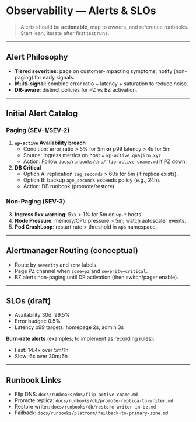 # Observability — Alerts & SLOs

> Alerts should be **actionable**, map to owners, and reference runbooks. Start lean; iterate after first test runs.

---

## Alert Philosophy
- **Tiered severities**: page on customer-impacting symptoms; notify (non-paging) for early signals.
- **Multi-signal**: combine error ratio + latency + saturation to reduce noise.
- **DR-aware**: distinct policies for PZ vs BZ activation.

---

## Initial Alert Catalog

### Paging (SEV-1/SEV-2)
1. **`wp-active` Availability breach**  
   - Condition: error ratio > 5% for 5m **or** p99 latency > 4s for 5m  
   - Source: Ingress metrics on host = `wp-active.guajiro.xyz`  
   - Action: Follow `docs/runbooks/dns/flip-active-cname.md` if PZ down.
2. **DB Critical**  
   - Option A: replication `lag_seconds` > 60s for 5m (if replica exists).  
   - Option B: backup `age_seconds` exceeds policy (e.g., 24h).  
   - Action: DB runbook (promote/restore).

### Non-Paging (SEV-3)
3. **Ingress 5xx warning**: 5xx > 1% for 5m on `wp-*` hosts.
4. **Node Pressure**: memory/CPU pressure > 5m; watch autoscaler events.
5. **Pod CrashLoop**: restart rate > threshold in `app` namespace.

---

## Alertmanager Routing (conceptual)
- Route by `severity` and `zone` labels.  
- Page PZ channel when `zone=pz` and `severity=critical`.  
- BZ alerts non-paging until DR activation (then switch/pager enable).

---

## SLOs (draft)
- Availability 30d: 99.5%
- Error budget: 0.5%
- Latency p99 targets: homepage 2s, admin 3s

**Burn-rate alerts** (examples; to implement as recording rules):
- Fast: 14.4x over 5m/1h
- Slow: 6x over 30m/6h

---

## Runbook Links
- Flip DNS: `docs/runbooks/dns/flip-active-cname.md`
- Promote replica: `docs/runbooks/db/promote-replica-to-writer.md`
- Restore writer: `docs/runbooks/db/restore-writer-in-bz.md`
- Failback: `docs/runbooks/platform/failback-to-primary-zone.md`
